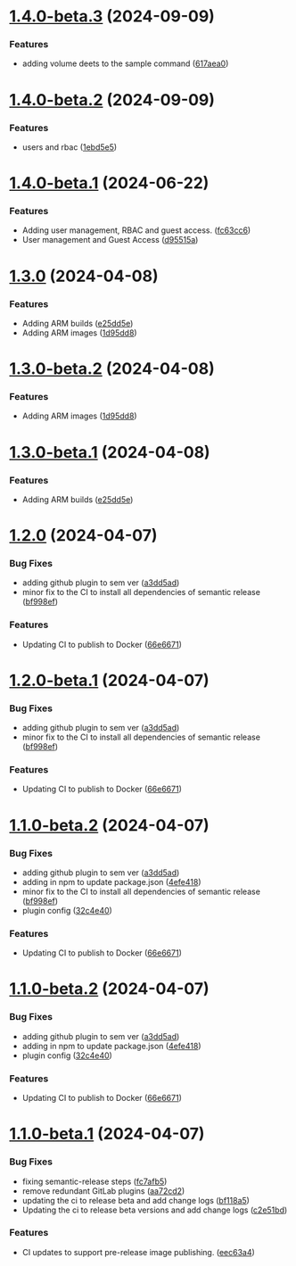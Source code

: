 # [1.4.0-beta.3](https://github.com/ash0ne/docker-pdf-server/compare/v1.4.0-beta.2...v1.4.0-beta.3) (2024-09-09)


### Features

* adding volume deets to the sample command ([617aea0](https://github.com/ash0ne/docker-pdf-server/commit/617aea05e84cdd26f863c816d666bd50892deff0))

# [1.4.0-beta.2](https://github.com/ash0ne/docker-pdf-server/compare/v1.4.0-beta.1...v1.4.0-beta.2) (2024-09-09)


### Features

* users and rbac ([1ebd5e5](https://github.com/ash0ne/docker-pdf-server/commit/1ebd5e5b898e7bca164e2812460b2d67fd0a8642))

# [1.4.0-beta.1](https://github.com/ash0ne/docker-pdf-server/compare/v1.3.0...v1.4.0-beta.1) (2024-06-22)


### Features

* Adding user management, RBAC and guest access. ([fc63cc6](https://github.com/ash0ne/docker-pdf-server/commit/fc63cc6b8525bf5fc154fe5d49b5d9fbe89f4da6))
* User management and Guest Access ([d95515a](https://github.com/ash0ne/docker-pdf-server/commit/d95515a74a7fed0802ae28859dd44bb14bb53a3d))

# [1.3.0](https://github.com/ash0ne/docker-pdf-server/compare/v1.2.0...v1.3.0) (2024-04-08)


### Features

* Adding ARM builds ([e25dd5e](https://github.com/ash0ne/docker-pdf-server/commit/e25dd5efaf16b92df6e30fd890cd31e28a4d3929))
* Adding ARM images ([1d95dd8](https://github.com/ash0ne/docker-pdf-server/commit/1d95dd8951928dce5f7f75945f9ea1d409199d07))

# [1.3.0-beta.2](https://github.com/ash0ne/docker-pdf-server/compare/v1.3.0-beta.1...v1.3.0-beta.2) (2024-04-08)


### Features

* Adding ARM images ([1d95dd8](https://github.com/ash0ne/docker-pdf-server/commit/1d95dd8951928dce5f7f75945f9ea1d409199d07))

# [1.3.0-beta.1](https://github.com/ash0ne/docker-pdf-server/compare/v1.2.0...v1.3.0-beta.1) (2024-04-08)


### Features

* Adding ARM builds ([e25dd5e](https://github.com/ash0ne/docker-pdf-server/commit/e25dd5efaf16b92df6e30fd890cd31e28a4d3929))

# [1.2.0](https://github.com/ash0ne/docker-pdf-server/compare/v1.1.0...v1.2.0) (2024-04-07)


### Bug Fixes

* adding github plugin to sem ver ([a3dd5ad](https://github.com/ash0ne/docker-pdf-server/commit/a3dd5adf6d24956cc65c7c5eb336d1558f4e375a))
* minor fix to the CI to install all dependencies of semantic release ([bf998ef](https://github.com/ash0ne/docker-pdf-server/commit/bf998ef32cd205b6f4b766a00851c1137e4d9d6e))


### Features

* Updating CI to publish to Docker ([66e6671](https://github.com/ash0ne/docker-pdf-server/commit/66e6671c37b6c99d2560b6ee4354234e7bd6146b))

# [1.2.0-beta.1](https://github.com/ash0ne/docker-pdf-server/compare/v1.1.0...v1.2.0-beta.1) (2024-04-07)


### Bug Fixes

* adding github plugin to sem ver ([a3dd5ad](https://github.com/ash0ne/docker-pdf-server/commit/a3dd5adf6d24956cc65c7c5eb336d1558f4e375a))
* minor fix to the CI to install all dependencies of semantic release ([bf998ef](https://github.com/ash0ne/docker-pdf-server/commit/bf998ef32cd205b6f4b766a00851c1137e4d9d6e))


### Features

* Updating CI to publish to Docker ([66e6671](https://github.com/ash0ne/docker-pdf-server/commit/66e6671c37b6c99d2560b6ee4354234e7bd6146b))

# [1.1.0-beta.2](https://github.com/ash0ne/docker-pdf-server/compare/v1.1.0-beta.1...v1.1.0-beta.2) (2024-04-07)


### Bug Fixes

* adding github plugin to sem ver ([a3dd5ad](https://github.com/ash0ne/docker-pdf-server/commit/a3dd5adf6d24956cc65c7c5eb336d1558f4e375a))
* adding in npm to update package.json ([4efe418](https://github.com/ash0ne/docker-pdf-server/commit/4efe418763c93eb522480e0e5f66e0cc87b36cb7))
* minor fix to the CI to install all dependencies of semantic release ([bf998ef](https://github.com/ash0ne/docker-pdf-server/commit/bf998ef32cd205b6f4b766a00851c1137e4d9d6e))
* plugin config ([32c4e40](https://github.com/ash0ne/docker-pdf-server/commit/32c4e400544b52cb5c4827d2a5029a1f2afd4492))


### Features

* Updating CI to publish to Docker ([66e6671](https://github.com/ash0ne/docker-pdf-server/commit/66e6671c37b6c99d2560b6ee4354234e7bd6146b))

# [1.1.0-beta.2](https://github.com/ash0ne/docker-pdf-server/compare/v1.1.0-beta.1...v1.1.0-beta.2) (2024-04-07)


### Bug Fixes

* adding github plugin to sem ver ([a3dd5ad](https://github.com/ash0ne/docker-pdf-server/commit/a3dd5adf6d24956cc65c7c5eb336d1558f4e375a))
* adding in npm to update package.json ([4efe418](https://github.com/ash0ne/docker-pdf-server/commit/4efe418763c93eb522480e0e5f66e0cc87b36cb7))
* plugin config ([32c4e40](https://github.com/ash0ne/docker-pdf-server/commit/32c4e400544b52cb5c4827d2a5029a1f2afd4492))


### Features

* Updating CI to publish to Docker ([66e6671](https://github.com/ash0ne/docker-pdf-server/commit/66e6671c37b6c99d2560b6ee4354234e7bd6146b))

# [1.1.0-beta.1](https://github.com/ash0ne/docker-pdf-server/compare/v1.0.0...v1.1.0-beta.1) (2024-04-07)


### Bug Fixes

* fixing semantic-release steps ([fc7afb5](https://github.com/ash0ne/docker-pdf-server/commit/fc7afb533193d4a37bb5d5c0dafcfce8738ee04c))
* remove redundant GitLab plugins ([aa72cd2](https://github.com/ash0ne/docker-pdf-server/commit/aa72cd284509c51156a2ba64db5120a19f29b780))
* updating the ci to release beta and add change logs ([bf118a5](https://github.com/ash0ne/docker-pdf-server/commit/bf118a5a0734c5c70a5eac48f705f130e81dc351))
* Updating the ci to release beta versions and add change logs ([c2e51bd](https://github.com/ash0ne/docker-pdf-server/commit/c2e51bd0f20f07bd2b13448eec85242f04bcc02d))


### Features

* CI updates to support pre-release image publishing. ([eec63a4](https://github.com/ash0ne/docker-pdf-server/commit/eec63a4bceed1c74c386fb42ed66f75ae541db54))
